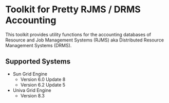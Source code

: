 # Toolkit for Pretty RJMS / DRMS Accounting

This toolkit provides utility functions for the accounting databases of Resource and Job Management
Systems (RJMS) aka Distributed Resource Management Systems (DRMS).

## Supported Systems

-   Sun Grid Engine
    -   Version 6.0 Update 8
    -   Version 6.2 Update 5
-   Univa Grid Engine
    -   Version 8.3
